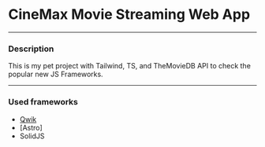# CineMax Movie Streaming Web App 

---

### **Description**

This is my pet project with Tailwind, TS, and TheMovieDB API to check the popular new JS Frameworks. 

----

### **Used frameworks**
* [Qwik](https://cinemax-movie-streaming-qwikjs-app.vercel.app/)
* [Astro] 
* SolidJS
